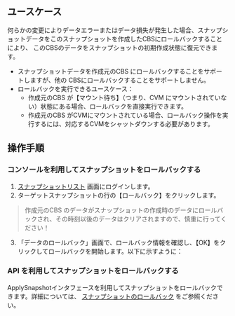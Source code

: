 ## ユースケース
何らかの変更によりデータエラーまたはデータ損失が発生した場合、スナップショットデータをこのスナップショットを作成したCBSにロールバックすることにより、 このCBSのデータをスナップショットの初期作成状態に復元できます。
- スナップショットデータを作成元のCBS にロールバックすることをサポートしますが、他の CBSにロールバックすることをサポートしません。
- ロールバックを実行できるユースケース：
  - 作成元のCBS が【マウント待ち】（つまり、CVM にマウントされていない）状態にある場合、ロールバックを直接実行できます。
  - 作成元のCBS がCVMにマウントされている場合、ロールバック操作を実行するには、対応するCVMをシャットダウンする必要があります。

## 操作手順
### コンソールを利用してスナップショットをロールバックする
1.  [スナップショットリスト](https://console.cloud.tencent.com/cvm/snapshot) 画面にログインします。
2. ターゲットスナップショットの行の【ロールバック】をクリックします。
 > 作成元のCBS のデータがスナップショットの作成時のデータにロールバックされ、その時刻以後のデータはクリアされますので、慎重に行ってください！
3. 「データのロールバック」画面で、ロールバック情報を確認し、【OK】をクリックしてロールバックを開始します。以下に示すように：
 
### API を利用してスナップショットをロールバックする
ApplySnapshotインタフェースを利用してスナップショットをロールバックできます。詳細については、 [スナップショットのロールバック](https://intl.cloud.tencent.com/document/product/362/15643) をご参照ください。
